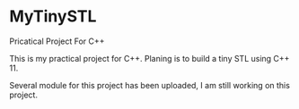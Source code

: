# MyTinySTL
Pricatical Project For C++


This is my practical project for C++. Planing is to build a tiny STL using C++ 11.

Several module for this project has been uploaded, I am still working on this project.
